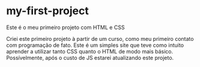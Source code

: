 # my-first-project
Este é o meu primeiro projeto com HTML e CSS

Criei este primeiro projeto à partir de um curso, como meu primeiro contato com programação de fato.
Este é um simples site que teve como intuito aprender a utilizar tanto CSS quanto o HTML de modo mais básico.
Possívelmente, após o custo de JS estarei atualizando este projeto.


